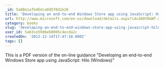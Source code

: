 ```yaml
---
_id: 5a88e1afbd6dca0d5f0d2e26
title: 'Developing an end-to-end Windows Store app using JavaScript: Hilo (Windows) - Book Download'
url: http://www.microsoft.com/en-us/download/details.aspx?id=36059&WT.mc_id=rss_alldownloads_all
category: books
slug: 'developing-an-end-to-end-windows-store-app-using-javascript-hilo-windows-book-download'
user_id: 5a83ce59d6eb0005c4ecda2c
createdOn: '2012-12-14T17:47:18.000Z'
tags: []
---
```


This is a PDF version of the on-line guidance "Developing an end-to-end Windows Store app using JavaScript: Hilo (Windows)"
